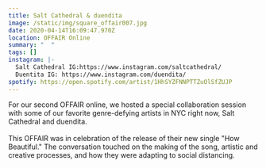 ```yaml
---
title: Salt Cathedral & duendita
image: /static/img/square_offair007.jpg
date: 2020-04-14T16:09:47.970Z
location: OFFAIR Online
summary: "  "
tags: []
instagram: |-
  Salt Cathedral IG:https://www.instagram.com/saltcathedral/ 
  Duentita IG: https://www.instagram.com/duendita/ 
spotify: https://open.spotify.com/artist/1HhSYZFNNPTTZuOlSfZUJP
---
```

For our second OFFAIR online, we hosted a special collaboration session with some of our favorite genre-defying artists in NYC right now, Salt Cathedral and duendita.\
\
This OFFAIR was in celebration of the release of their new single "How Beautiful." The conversation touched on the making of the song, artistic and creative processes, and how they were adapting to social distancing.